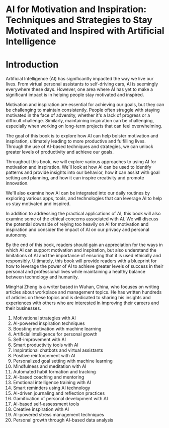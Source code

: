 # AI for Motivation and Inspiration: Techniques and Strategies to Stay Motivated and Inspired with Artificial Intelligence

# Introduction

Artificial Intelligence (AI) has significantly impacted the way we live our lives. From virtual personal assistants to self-driving cars, AI is seemingly everywhere these days. However, one area where AI has yet to make a significant impact is in helping people stay motivated and inspired.

Motivation and inspiration are essential for achieving our goals, but they can be challenging to maintain consistently. People often struggle with staying motivated in the face of adversity, whether it's a lack of progress or a difficult challenge. Similarly, maintaining inspiration can be challenging, especially when working on long-term projects that can feel overwhelming.

The goal of this book is to explore how AI can help bolster motivation and inspiration, ultimately leading to more productive and fulfilling lives. Through the use of AI-based techniques and strategies, we can unlock greater levels of productivity and achieve our goals.

Throughout this book, we will explore various approaches to using AI for motivation and inspiration. We'll look at how AI can be used to identify patterns and provide insights into our behavior, how it can assist with goal setting and planning, and how it can inspire creativity and promote innovation.

We'll also examine how AI can be integrated into our daily routines by exploring various apps, tools, and technologies that can leverage AI to help us stay motivated and inspired.

In addition to addressing the practical applications of AI, this book will also examine some of the ethical concerns associated with AI. We will discuss the potential downside of relying too heavily on AI for motivation and inspiration and consider the impact of AI on our privacy and personal autonomy.

By the end of this book, readers should gain an appreciation for the ways in which AI can support motivation and inspiration, but also understand the limitations of AI and the importance of ensuring that it is used ethically and responsibly. Ultimately, this book will provide readers with a blueprint for how to leverage the power of AI to achieve greater levels of success in their personal and professional lives while maintaining a healthy balance between technology and humanity.

MingHai Zheng is a writer based in Wuhan, China, who focuses on writing articles about workplace and management topics. He has written hundreds of articles on these topics and is dedicated to sharing his insights and experiences with others who are interested in improving their careers and their businesses.

1. Motivational strategies with AI
2. AI-powered inspiration techniques
3. Boosting motivation with machine learning
4. Artificial intelligence for personal growth
5. Self-improvement with AI
6. Smart productivity tools with AI
7. Inspirational chatbots and virtual assistants
8. Positive reinforcement with AI
9. Personalized goal setting with machine learning
10. Mindfulness and meditation with AI
11. Automated habit formation and tracking
12. AI-based coaching and mentoring
13. Emotional intelligence training with AI
14. Smart reminders using AI technology
15. AI-driven journaling and reflection practices
16. Gamification of personal development with AI
17. AI-based self-assessment tools
18. Creative inspiration with AI
19. AI-powered stress management techniques
20. Personal growth through AI-based data analysis

